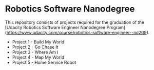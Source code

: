 # Robotics Software Nanodegree

This repository consists of projects required for the graduation of the
[Udacity Robotics Software Engineer Nanodegree Program]
(https://www.udacity.com/course/robotics-software-engineer--nd209).

- Project 1 - Build My World
- Project 2 - Go Chase It
- Project 3 - Where Am I
- Project 4 - Map My World
- Project 5 - Home Service Robot
